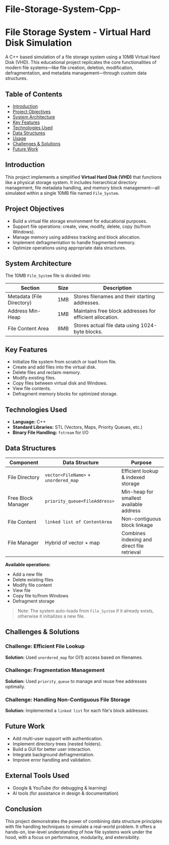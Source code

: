 # File-Storage-System-Cpp-


#  File Storage System - Virtual Hard Disk Simulation

A C++ based simulation of a file storage system using a 10MB Virtual Hard Disk (VHD). This educational project replicates the core functionalities of modern file systems—like file creation, deletion, modification, defragmentation, and metadata management—through custom data structures.




##  Table of Contents

* [Introduction](#-introduction)
* [Project Objectives](#-project-objectives)
* [System Architecture](#-system-architecture)
* [Key Features](#-key-features)
* [Technologies Used](#-technologies-used)
* [Data Structures](#-data-structures)
* [Usage](#-usage)
* [Challenges & Solutions](#-challenges--solutions)
* [Future Work](#-future-work)



##  Introduction

This project implements a simplified **Virtual Hard Disk (VHD)** that functions like a physical storage system. It includes hierarchical directory management, file metadata handling, and memory block management—all simulated within a single 10MB file named `File_System`.



##  Project Objectives

* Build a virtual file storage environment for educational purposes.
* Support file operations: create, view, modify, delete, copy (to/from Windows).
* Manage memory using address tracking and block allocation.
* Implement defragmentation to handle fragmented memory.
* Optimize operations using appropriate data structures.



## System Architecture

The 10MB `File_System` file is divided into:

| Section                   | Size | Description                                              |
| ------------------------- | ---- | -------------------------------------------------------- |
| Metadata (File Directory) | 1MB  | Stores filenames and their starting addresses.           |
| Address Min-Heap          | 1MB  | Maintains free block addresses for efficient allocation. |
| File Content Area         | 8MB  | Stores actual file data using 1024-byte blocks.          |



##  Key Features

* Initialize file system from scratch or load from file.
* Create and add files into the virtual disk.
* Delete files and reclaim memory.
* Modify existing files.
* Copy files between virtual disk and Windows.
* View file contents.
* Defragment memory blocks for optimized storage.



##  Technologies Used

* **Language:** C++
* **Standard Libraries:** STL (Vectors, Maps, Priority Queues, etc.)
* **Binary File Handling:** `fstream` for I/O



## Data Structures

| Component          | Data Structure                       | Purpose                                     |
| ------------------ | ------------------------------------ | ------------------------------------------- |
| File Directory     | `vector<FileName>` + `unordered_map` | Efficient lookup & indexed storage          |
| Free Block Manager | `priority_queue<FileAddress>`        | Min-heap for smallest available address     |
| File Content       | `linked list of ContentArea`         | Non-contiguous block linkage                |
| File Manager       | Hybrid of vector + map               | Combines indexing and direct file retrieval |





 **Available operations:**

   * Add a new file
   * Delete existing files
   * Modify file content
   * View file
   * Copy file to/from Windows
   * Defragment storage

> Note: The system auto-loads from `File_System` if it already exists, otherwise it initializes a new file.



## Challenges & Solutions

###  Challenge: Efficient File Lookup

**Solution:** Used `unordered_map` for O(1) access based on filenames.

###  Challenge: Fragmentation Management

**Solution:** Used `priority_queue` to manage and reuse free addresses optimally.

###  Challenge: Handling Non-Contiguous File Storage

**Solution:** Implemented a `linked list` for each file's block addresses.



##  Future Work

* Add multi-user support with authentication.
* Implement directory trees (nested folders).
* Build a GUI for better user interaction.
* Integrate background defragmentation.
* Improve error handling and validation.


##  External Tools Used

* Google & YouTube (for debugging & learning)
* AI tools (for assistance in design & documentation)



##  Conclusion

This project demonstrates the power of combining data structure principles with file handling techniques to simulate a real-world problem. It offers a hands-on, low-level understanding of how file systems work under the hood, with a focus on performance, modularity, and extensibility.


